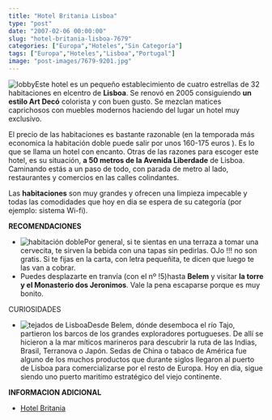 ```yaml
---
title: "Hotel Britania Lisboa"
type: "post"
date: "2007-02-06 00:00:00"
slug: "hotel-britania-lisboa-7679"
categories: ["Europa","Hoteles","Sin Categoría"]
tags: ["Europa","Hoteles","Lisboa","Portugal"]
image: "post-images/7679-9201.jpg"
---
```


![lobby](post-images/7679-9201.jpg "lobby")Este hotel es un pequeño establecimiento de cuatro estrellas de 32 habitaciones en elcentro de **Lisboa**. Se renovó en 2005 consiguiendo **un estilo Art Decó** colorista y con buen gusto. Se mezclan matices caprichosos con muebles modernos haciendo del lugar un hotel muy exclusivo.

El precio de las habitaciones es bastante razonable (en la temporada más economica la habitación doble puede salir por unos 160-175 euros ). Es lo que se llama un hotel con encanto. Otras de las razones para escoger este hotel, es su situación, **a 50 metros de la Avenida Liberdade** de Lisboa. Caminando estás a un paso de todo, con parada de metro al lado, restaurantes y comercios en las calles colindantes.

Las **habitaciones** son muy grandes y ofrecen una limpieza impecable y todas las comodidades que hoy en dia se espera de su categoría (por ejemplo: sistema Wi-fi).

**RECOMENDACIONES**

- ![habitación doble](post-images/7679-9200.jpg "habitación doble")Por general, si te sientas en una terraza a tomar una cervecita, te sirven la bebida con una tapas sin pedirlas. OJo !!! no son gratis. Si te fijas en la carta, con letra pequeñita, te dicen que luego te las van a cobrar.
- Puedes desplazarte en tranvía (con el nº !5)hasta **Belem** y visitar **la torre y el Monasterio dos Jeronimos**. Vale la pena escaparse porque es muy bonito.

  
CURIOSIDADES

- ![tejados de Lisboa](post-images/7679-9202.jpg "tejados de Lisboa")Desde Belem, dónde desemboca el río Tajo, partieron los barcos de los grandes exploradores portugueses. De allí se hicieron a la mar míticos marineros para descubrir la ruta de las Indias, Brasil, Terranova o Japón. Sedas de China o tabaco de América fue alguno de los muchos productos que durante siglos llegaron al puerto de Lisboa para comercializarse por el resto de Europa. Hoy en dia, sigue siendo uno puerto maritímo estratégico del viejo continente.

**INFORMACION ADICIONAL**

- [Hotel Britania](http://www.heritage.pt/es/hotelbritania.htm)